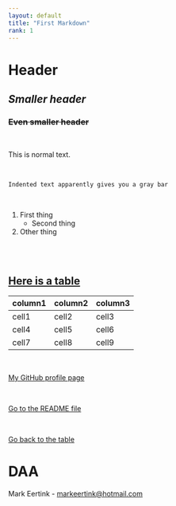 ```yaml
---
layout: default
title: "First Markdown"
rank: 1
---
```


# **Header**
## _Smaller header_
### ~~Even smaller header~~

<br>

This is normal text.

<br>

    Indented text apparently gives you a gray bar

<br>

1. First thing
    - Second thing
2. Other thing

<br>

<br>

## [Here is a table](#here-is-a-table)

column1 | column2 | column3
--------|---------|--------
cell1 | cell2 | cell3
cell4 | cell5 | cell6
cell7 | cell8 | cell9

<br>

[My GitHub profile page](https://github.com/MEertink)

<br>

[Go to the README file](./daa/README.md)

<br>

[Go back to the table](#here-is-a-table)


# DAA
Mark Eertink - markeertink@hotmail.com

